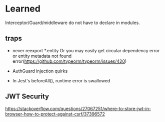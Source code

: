 # Learned

Interceptor/Guard/middleware do not have to declare in modules.

## traps

- never reexport *.entity
  Or you may easily get circular dependency error or entity metadata not found error(https://github.com/typeorm/typeorm/issues/420)

- AuthGuard injection quirks
- In Jest's beforeAll(), runtime error is swallowed

## JWT Security

https://stackoverflow.com/questions/27067251/where-to-store-jwt-in-browser-how-to-protect-against-csrf/37396572
